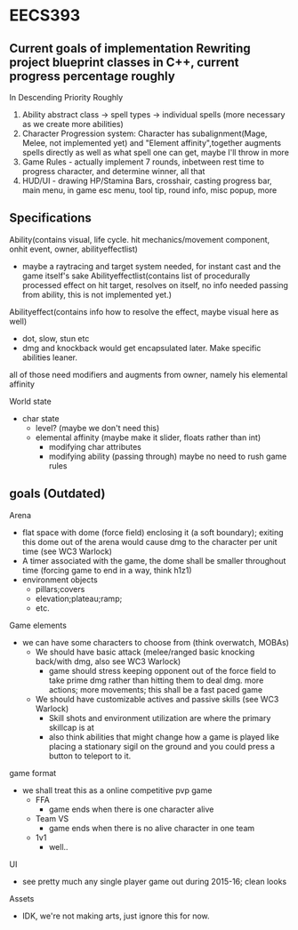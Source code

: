 # EECS393

Current goals of implementation
Rewriting project blueprint classes in C++, current progress percentage roughly
---
In Descending Priority Roughly

1. Ability abstract class -> spell types -> individual spells (more necessary as we create more abilities)
2. Character Progression system: Character has subalignment(Mage, Melee, not implemented yet) and "Element affinity",together augments spells directly as well as what spell one can get, maybe I'll throw in more
3. Game Rules - actually implement 7 rounds, inbetween rest time to progress character, and determine winner, all that
4. HUD/UI - drawing HP/Stamina Bars, crosshair, casting progress bar, main menu, in game esc menu, tool tip, round info, misc popup, more

Specifications
---
Ability(contains visual, life cycle. hit mechanics/movement component, onhit event, owner, abilityeffectlist)
  - maybe a raytracing and target system needed, for instant cast and the game itself's sake
Abilityeffectlist(contains list of procedurally processed effect on hit target, resolves on itself, no info needed passing from ability, this is not implemented yet.)

Abilityeffect(contains info how to resolve the effect, maybe visual here as well)
  - dot, slow, stun etc
  - dmg and knockback would get encapsulated later. Make specific abilities leaner.

all of those need modifiers and augments from owner, namely his elemental affinity

World state
  - char state
    - level? (maybe we don't need this)
    - elemental affinity (maybe make it slider, floats rather than int)
      - modifying char attributes
      - modifying ability (passing through)
  maybe no need to rush game rules



goals (Outdated)
---
Arena
- flat space with dome (force field) enclosing it (a soft boundary); exiting this dome out of the arena would cause dmg to the character per unit time (see WC3 Warlock)
- A timer associated with the game, the dome shall be smaller throughout time (forcing game to end in a way, think h1z1)
- environment objects
  - pillars;covers
  - elevation;plateau;ramp;
  - etc.

Game elements
- we can have some characters to choose from (think overwatch, MOBAs)
  - We should have basic attack (melee/ranged basic knocking back/with dmg, also see WC3 Warlock)
    - game should stress keeping opponent out of the force field to take prime dmg rather than hitting them to deal dmg.
    more actions; more movements; this shall be a fast paced game
  - We should have customizable actives and passive skills (see WC3 Warlock)
    - Skill shots and environment utilization are where the primary skillcap is at
    - also think abilities that might change how a game is played
    like placing a stationary sigil on the ground and you could press a button to teleport to it. 


game format
- we shall treat this as a online competitive pvp game
  - FFA
    - game ends when there is one character alive
  - Team VS
    - game ends when there is no alive character in one team
  - 1v1
    - well.. 
  
UI
- see pretty much any single player game out during 2015-16; clean looks 

Assets
- IDK, we're not making arts, just ignore this for now.
  
